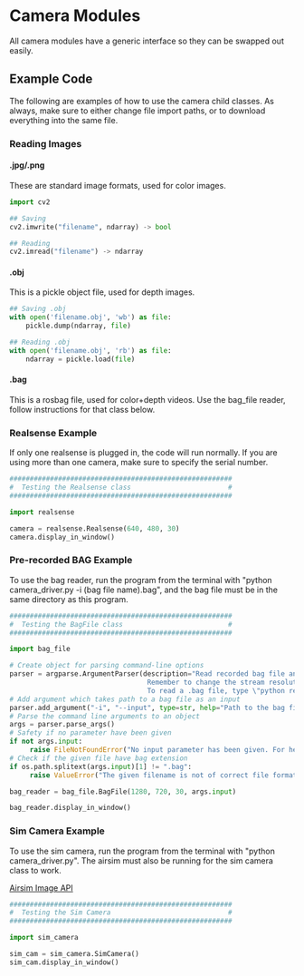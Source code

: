 # Camera Modules
All camera modules have a generic interface so they can be swapped out easily.

## Example Code

The following are examples of how to use the camera child classes. As always, make sure to either change file import paths,
or to download everything into the same file.

### Reading Images

#### .jpg/.png

These are standard image formats, used for color images.

```python
import cv2

## Saving
cv2.imwrite("filename", ndarray) -> bool

## Reading
cv2.imread("filename") -> ndarray
```

#### .obj

This is a pickle object file, used for depth images.

```python
## Saving .obj
with open('filename.obj', 'wb') as file:
    pickle.dump(ndarray, file)

## Reading .obj
with open('filename.obj', 'rb') as file:
    ndarray = pickle.load(file)
```

#### .bag

This is a rosbag file, used for color+depth videos.
Use the bag_file reader, follow instructions for that class below.

### Realsense Example

If only one realsense is plugged in, the code will run normally. If you are using more than one camera, make sure to specify the serial number.

```Python
#######################################################
#  Testing the Realsense class                        #
#######################################################

import realsense

camera = realsense.Realsense(640, 480, 30)
camera.display_in_window()
```

### Pre-recorded BAG Example

To use the bag reader, run the program from the terminal
with "python camera_driver.py -i (bag file name).bag", and the bag
file must be in the same directory as this program.

```Python
#######################################################
#  Testing the BagFile class                          #
#######################################################

import bag_file

# Create object for parsing command-line options
parser = argparse.ArgumentParser(description="Read recorded bag file and display depth and color streams.\
                                  Remember to change the stream resolution, fps and format to match the recorded.\
                                  To read a .bag file, type \"python read_bag.py --input bag_name.bag\"")
# Add argument which takes path to a bag file as an input
parser.add_argument("-i", "--input", type=str, help="Path to the bag file")
# Parse the command line arguments to an object
args = parser.parse_args()
# Safety if no parameter have been given
if not args.input:
     raise FileNotFoundError("No input parameter has been given. For help type --help")
# Check if the given file have bag extension
if os.path.splitext(args.input)[1] != ".bag":
     raise ValueError("The given filename is not of correct file format, only .bag accepted")

bag_reader = bag_file.BagFile(1280, 720, 30, args.input)

bag_reader.display_in_window()
```

### Sim Camera Example

To use the sim camera, run the program from the terminal
with "python camera_driver.py". The airsim must also be running
for the sim camera class to work.

[Airsim Image API](https://github.com/microsoft/AirSim/blob/master/docs/image_apis.md#what-does-pixel-values-mean-in-different-image-types)

```Python
#######################################################
#  Testing the Sim Camera                             #
#######################################################

import sim_camera

sim_cam = sim_camera.SimCamera()
sim_cam.display_in_window()
```
